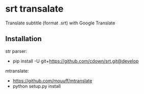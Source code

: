 # srt transalate #

Translate subtitle (format .srt) with Google Translate

Installation
------------

str parser: 

- pip install -U git+https://github.com/cdown/srt.git@develop

mtranslate: 

- https://github.com/mouuff/mtranslate
- python setup.py install

